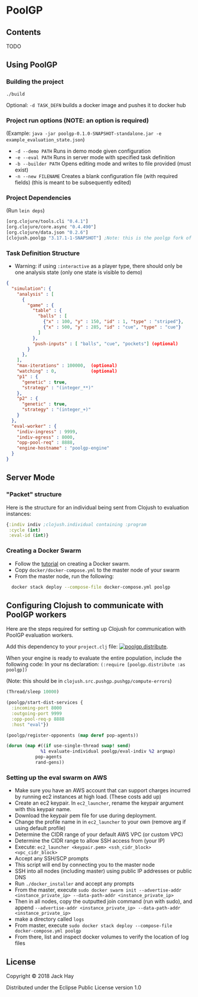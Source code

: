 # PoolGP

## Contents
TODO

## Using PoolGP

### Building the project
```
./build
```
Optional: `-d TASK_DEFN` builds a docker image and pushes it to docker hub

### Project run options (NOTE: an option is required)
(Example: `java -jar poolgp-0.1.0-SNAPSHOT-standalone.jar -e example_evaluation_state.json`)
- `-d --demo PATH` Runs in demo mode given configuration
- `-e --eval PATH` Runs in server mode with specified task definition
- `-b --builder PATH` Opens editing mode and writes to file provided (must exist)
- `-n --new FILENAME` Creates a blank configuration file (with required fields) (this is meant to be subsequently edited)

### Project Dependencies
(Run `lein deps`)
```clojure
[org.clojure/tools.cli "0.4.1"]
[org.clojure/core.async "0.4.490"]
[org.clojure/data.json "0.2.6"]
[clojush.poolgp "3.17.1-1-SNAPSHOT"] ;Note: this is the poolgp fork of clojush and contains new functions
```

### Task Definition Structure
- Warning: if using `:interactive` as a player type, there should only be one analysis state
  (only one state is visible to demo)
```json
{
  "simulation": {
    "analysis" : [
      {
        "game" : {
          "table" : {
            "balls" : [
              {"x" : 100, "y" : 150, "id" : 1, "type" : "striped"},
              {"x" : 500, "y" : 285, "id" : "cue", "type" : "cue"}
            ]
          },
          "push-inputs" : [ "balls", "cue", "pockets"] (optional)
        }
      },
    ],
    "max-iterations" : 100000,  (optional)
    "watching" : 0,             (optional)
    "p1" : {
      "genetic" : true,
      "strategy" : "(integer_**)"
    },
    "p2" : {
      "genetic" : true,
      "strategy" : "(integer_+)"
    }
  },
  "eval-worker" : {
    "indiv-ingress" : 9999,
    "indiv-egress" : 8000,
    "opp-pool-req" : 8888,
    "engine-hostname" : "poolgp-engine"
  }
}
```

## Server Mode

### "Packet" structure
Here is the structure for an individual being sent from Clojush to
evaluation instances:
```clojure
{:indiv indiv ;clojush.individual containing :program
 :cycle (int)
 :eval-id (int)}
```

### Creating a Docker Swarm
- Follow the [tutorial](https://docs.docker.com/engine/swarm/swarm-tutorial/create-swarm/) on creating a Docker swarm.
- Copy `docker/docker-compose.yml` to the master node of your swarm
- From the master node, run the following:
```bash
  docker stack deploy --compose-file docker-compose.yml poolgp
```

## Configuring Clojush to communicate with PoolGP workers
Here are the steps required for setting up Clojush for communication with PoolGP evaluation workers.

Add this dependency to your `project.clj` file: [![poolgp.distribute](https://img.shields.io/clojars/v/poolgp.distribute.svg)](https://clojars.org/poolgp.distribute).

When your engine is ready to evaluate the entire population, include the following code:
In your ns declaration: `(:require [poolgp.distribute :as poolgp])`

(Note: this should be in `clojush.src.pushgp.pushgp/compute-errors`)

```clojure
(Thread/sleep 10000)

(poolgp/start-dist-services {
  :incoming-port 8000
  :outgoing-port 9999
  :opp-pool-req-p 8888
  :host "eval"})

(poolgp/register-opponents (map deref pop-agents))

(dorun (map #((if use-single-thread swap! send)
             %1 evaluate-individual poolgp/eval-indiv %2 argmap)
           pop-agents
           rand-gens))
```

### Setting up the eval swarm on AWS

- Make sure you have an AWS account that can support charges incurred by running ec2 instances at high load.  (These costs add up)
- Create an ec2 keypair.  In `ec2_launcher`, rename the keypair argument with this keypair name.
- Download the keypair pem file for use during deployment.  
- Change the profile name in in `ec2_launcher` to your own (remove arg if using default profile)
- Determine the CIDR range of your default AWS VPC (or custom VPC)
- Determine the CIDR range to allow SSH access from (your IP)
- Execute: `ec2_launcher <keypair.pem> <ssh_cidr_block> <vpc_cidr_block>`
- Accept any SSH/SCP prompts
- This script will end by connecting you to the master node
- SSH into all nodes (including master) using public IP addresses or public DNS
- Run `./docker_installer` and accept any prompts
- From the master, execute `sudo docker swarm init --advertise-addr <instance_private_ip> --data-path-addr <instance_private_ip>`
- Then in all nodes, copy the outputted join command (run with sudo), and append `--advertise-addr <instance_private_ip> --data-path-addr <instance_private_ip>`
- make a directory called `logs`
- From master, execute `sudo docker stack deploy --compose-file docker-compose.yml poolgp`
- From there, list and inspect docker volumes to verify the location of log files

## License

Copyright © 2018 Jack Hay

Distributed under the Eclipse Public License version 1.0
